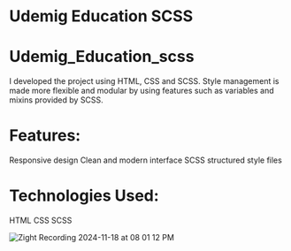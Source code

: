 # Udemig Education SCSS
# Udemig_Education_scss
I developed the project using HTML, CSS and SCSS. Style management is made more flexible and modular by using features such as variables and mixins provided by SCSS.

# Features:
Responsive design
Clean and modern interface
SCSS structured style files

# Technologies Used:
HTML
CSS
SCSS

![Zight Recording 2024-11-18 at 08 01 12 PM](https://github.com/user-attachments/assets/61c4615b-263d-49cb-8451-728e6f8b81e3)
